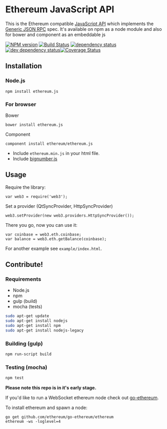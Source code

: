 # Ethereum JavaScript API

This is the Ethereum compatible [JavaScript API](https://github.com/ethereum/wiki/wiki/JavaScript-API)
which implements the [Generic JSON RPC](https://github.com/ethereum/wiki/wiki/JSON-RPC) spec. It's available on npm as a node module and also for bower and component as an embeddable js

[![NPM version][npm-image]][npm-url] [![Build Status][travis-image]][travis-url] [![dependency status][dep-image]][dep-url] [![dev dependency status][dep-dev-image]][dep-dev-url][![Coverage Status][coveralls-image]][coveralls-url]

<!-- [![browser support](https://ci.testling.com/ethereum/ethereum.js.png)](https://ci.testling.com/ethereum/ethereum.js) -->

## Installation

### Node.js

    npm install ethereum.js

### For browser
Bower

	bower install ethereum.js

Component

	component install ethereum/ethereum.js

* Include `ethereum.min.js` in your html file.
* Include [bignumber.js](https://github.com/MikeMcl/bignumber.js/)

## Usage
Require the library:

	var web3 = require('web3');

Set a provider (QtSyncProvider, HttpSyncProvider)

	web3.setProvider(new web3.providers.HttpSyncProvider());

There you go, now you can use it:

```
var coinbase = web3.eth.coinbase;
var balance = web3.eth.getBalance(coinbase);
```


For another example see `example/index.html`.

## Contribute!

### Requirements

* Node.js
* npm
* gulp (build)
* mocha (tests)

```bash
sudo apt-get update
sudo apt-get install nodejs
sudo apt-get install npm
sudo apt-get install nodejs-legacy
```

### Building (gulp)

```bash
npm run-script build
```


### Testing (mocha)

```bash
npm test
```

**Please note this repo is in it's early stage.**

If you'd like to run a WebSocket ethereum node check out
[go-ethereum](https://github.com/ethereum/go-ethereum).

To install ethereum and spawn a node:

```
go get github.com/ethereum/go-ethereum/ethereum
ethereum -ws -loglevel=4
```

[npm-image]: https://badge.fury.io/js/ethereum.js.png
[npm-url]: https://npmjs.org/package/ethereum.js
[travis-image]: https://travis-ci.org/ethereum/ethereum.js.svg
[travis-url]: https://travis-ci.org/ethereum/ethereum.js
[dep-image]: https://david-dm.org/ethereum/ethereum.js.svg
[dep-url]: https://david-dm.org/ethereum/ethereum.js
[dep-dev-image]: https://david-dm.org/ethereum/ethereum.js/dev-status.svg
[dep-dev-url]: https://david-dm.org/ethereum/ethereum.js#info=devDependencies
[coveralls-image]: https://coveralls.io/repos/ethereum/ethereum.js/badge.svg?branch=master
[coveralls-url]: https://coveralls.io/r/ethereum/ethereum.js?branch=master

